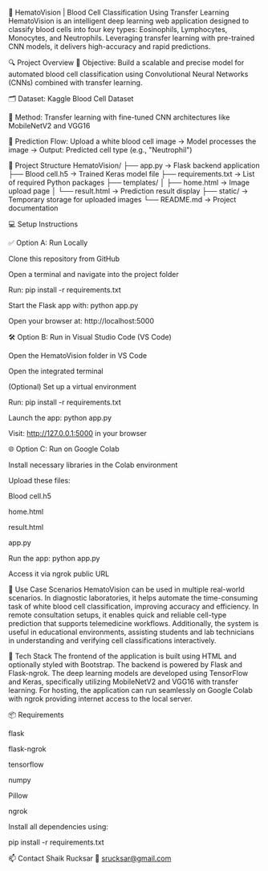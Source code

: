 🧬 HematoVision | Blood Cell Classification Using Transfer Learning
HematoVision is an intelligent deep learning web application designed to classify blood cells into four key types: Eosinophils, Lymphocytes, Monocytes, and Neutrophils. Leveraging transfer learning with pre-trained CNN models, it delivers high-accuracy and rapid predictions.

🔍 Project Overview
🎯 Objective: Build a scalable and precise model for automated blood cell classification using Convolutional Neural Networks (CNNs) combined with transfer learning.

🗂 Dataset: Kaggle Blood Cell Dataset

🚀 Method: Transfer learning with fine-tuned CNN architectures like MobileNetV2 and VGG16

🧪 Prediction Flow:
Upload a white blood cell image → Model processes the image → Output: Predicted cell type (e.g., "Neutrophil")

📁 Project Structure
HematoVision/
├── app.py → Flask backend application
├── Blood cell.h5 → Trained Keras model file
├── requirements.txt → List of required Python packages
├── templates/
│ ├── home.html → Image upload page
│ └── result.html → Prediction result display
├── static/ → Temporary storage for uploaded images
└── README.md → Project documentation

💻 Setup Instructions

✅ Option A: Run Locally

Clone this repository from GitHub

Open a terminal and navigate into the project folder

Run: pip install -r requirements.txt

Start the Flask app with: python app.py

Open your browser at: http://localhost:5000

🛠 Option B: Run in Visual Studio Code (VS Code)

Open the HematoVision folder in VS Code

Open the integrated terminal

(Optional) Set up a virtual environment

Run: pip install -r requirements.txt

Launch the app: python app.py

Visit: http://127.0.0.1:5000 in your browser

🌐 Option C: Run on Google Colab

Install necessary libraries in the Colab environment

Upload these files:

Blood cell.h5

home.html

result.html

app.py

Run the app: python app.py

Access it via ngrok public URL

🧠 Use Case Scenarios
HematoVision can be used in multiple real-world scenarios. In diagnostic laboratories, it helps automate the time-consuming task of white blood cell classification, improving accuracy and efficiency. In remote consultation setups, it enables quick and reliable cell-type prediction that supports telemedicine workflows. Additionally, the system is useful in educational environments, assisting students and lab technicians in understanding and verifying cell classifications interactively.

🧰 Tech Stack
The frontend of the application is built using HTML and optionally styled with Bootstrap. The backend is powered by Flask and Flask-ngrok. The deep learning models are developed using TensorFlow and Keras, specifically utilizing MobileNetV2 and VGG16 with transfer learning. For hosting, the application can run seamlessly on Google Colab with ngrok providing internet access to the local server.

📦 Requirements

flask

flask-ngrok

tensorflow

numpy

Pillow

ngrok

Install all dependencies using:

pip install -r requirements.txt

📫 Contact Shaik Rucksar 📧 
 srucksar@gmail.com 
